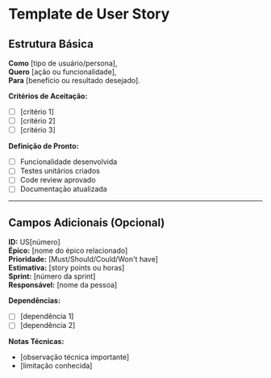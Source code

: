 # Template de User Story

## Estrutura Básica

**Como** [tipo de usuário/persona],  
**Quero** [ação ou funcionalidade],  
**Para** [benefício ou resultado desejado].

**Critérios de Aceitação:**
- [ ] [critério 1]
- [ ] [critério 2]
- [ ] [critério 3]

**Definição de Pronto:**
- [ ] Funcionalidade desenvolvida
- [ ] Testes unitários criados
- [ ] Code review aprovado
- [ ] Documentação atualizada

---

## Campos Adicionais (Opcional)

**ID:** US[número]  
**Épico:** [nome do épico relacionado]  
**Prioridade:** [Must/Should/Could/Won't have]  
**Estimativa:** [story points ou horas]  
**Sprint:** [número da sprint]  
**Responsável:** [nome da pessoa]  

**Dependências:**
- [ ] [dependência 1]
- [ ] [dependência 2]

**Notas Técnicas:**
- [observação técnica importante]
- [limitação conhecida]
